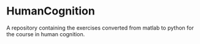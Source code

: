 # HumanCognition

A repository containing the exercises converted from matlab to python for the course in human cognition.
